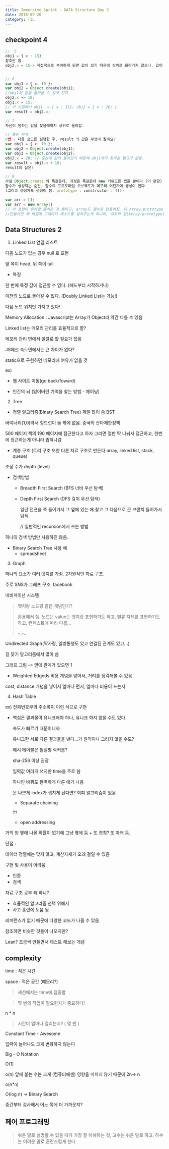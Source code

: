 ```yaml
---
title: Immersive Sprint - DATA Structure Day 2
date: 2018-09-20
category: TIL
---
```


## checkpoint 4

```javascript
//  5
obj1 = { x : 15}
참조만 함.
obj2.x = 15-> 직접적으로 부여하게 되면 값이 있기 때문에 상위로 올라가지 않으나, 값이 없는 경우엔 상위로 올라가면서 값을 찾음.


// 6
var obj1 = { x: 10 };
var obj2 = Object.create(obj1);
//obj1의 값을 불러올 수 있게 된다
obj2.x += 10;
obj1.x = 15;
// 이 시점에서 obj1  = { x : 15}; obj2 = { x : 20; }
var result = obj2.x;

// 7
자신이 원하는 값을 찾을때까지 상위로 올라감.

// 틀린 문제
8번 - 다음 코드를 실행한 후, result 의 값은 무엇이 될까요?
var obj1 = { x: 10 };
var obj2 = Object.create(obj1);
var obj3 = Object.create(obj2);
obj2.x = 20; // 중간에 값이 들어갔기 때문에 obj1까지 찾아갈 필요가 없음.
var result = obj3.x + 10;
result의 답은?

// 9
사실 Object.create 와 똑같은데, 과정은 똑같은데 new 키워드를 썼을 뿐이다.(더 편함)
함수가 생성되는 순간, 함수의 프로토타입 오브젝트가 메모리 어딘가에 생성이 된다.
(그리고 생성자도 생성이 됨. prototype : constructor : f())

var arr = [];
var arr = new Array()
// 이 표현이 위처럼 줄어든 것 뿐이고, array도 함수로 만들어짐. 다 Array.prototype에서 가져와서 쓰는 것.
//만들어진 새 배열에 그때마다 메소드를 넣어주는게 아니라, 부모의 힘(Array.prototype)을 가져와서 쓰기만 한다.

```

## Data Structures 2

1. Linked List 연결 리스트

다음 노드가 없는 경우 null 로 표현

앞 쪽이 head, 뒤 쪽이 tail

- 특징

한 번에 특정 값에 접근할 수 없다. (헤드부터 시작하거나)

이전의 노드로 돌아갈 수 없다. (Doubly Linked List는 가능!)

다음 노드 위치만 가지고 있다!

Memory Allocation : Javascript는 Array가 Object라 약간 다를 수 있음

Linked list는 메모리 관리를 효율적으로 함?

메모리 관리 면에서 일렬로 할 필요가 없음

JS에선 속도면에서는 큰 차이가 없다?

static으로 구현하면 메모리에 여유가 없을 것

ex)

- 웹 사이트 이동(go back/foward)

- 인간의 뇌 (잃어버린 기억을 찾는 방법 - 체이닝)

2. Tree

- 정렬 알고리즘(Binary Search Tree) 제일 많이 씀 BST

바이너리(1,0)라서 칠드런이 둘 밖에 없음. 중국의 산아제한정책

500 페이지 책의 190 페이지에 접근한다고 하자 그러면 절반 딱 나눠서 접근하고, 한번에 접근하는게 아니라 좁혀나감

- 계층 구조 (트리 구조 또한 다른 자료 구조로 만든다 array, linked list, stack, queue)

조상 수가 depth (level)

- 검색방법

  - Breadth First Search (BFS 너비 우선 탐색)

  - Depth First Search (DFS 깊이 우선 탐색)

    일단 던젼을 쭉 들어가서 그 옆에 있는 애 찾고 그 다음으로 큰 브랜치 들어가서 탐색

    // 일반적인 recursion에서 쓰는 방법

하나의 검색 방법만 사용하진 않음.

- Binary Search Tree 사용 예
  - spreadsheet

3. Graph

하나의 요소가 여러 엣지를 가짐. 2차원적인 자료 구조.

주로 SNS가 그래프 구조. facebook

네비게이션 시스템

> 엣지랑 노드랑 같은 개념인가?
>
> 혼용해서 씀. 노드는 value는 엣지랑 표현하기도 하고, 밸류 자체를 표현하기도 하고, 컨텍스트에 따라 다름...
>
> -\_-..

Undirected Graph(짝사랑, 일방통행도 있고 연결된 관계도 있고...)

길 찾기 알고리즘에서 많이 씀

그래프 그림 -> 옆에 관계가 있으면 1

- Weighted Edgeds 비용 개념을 넣어서, 거리를 생각해볼 수 있음

cost, distance 개념을 넣어서 얼마나 먼지, 얼마나 비용이 드는지

4. Hash Table

ex) 전화번호부의 주소록이 이런 식으로 구현

- 핵심은 결과물이 유니크해야 하나, 유니크 하지 않을 수도 있다

  속도가 빠르기 때문이니까

  유니크한 서로 다른 결과물을 낸다...가 원칙이나 그러지 않을 수도?

  헤시 테이블은 찜질방 락커룸?

  sha-256 이상 권장

  입력값 여러개 쓰지만 time을 주로 씀

  하나만 바꿔도 완벽하게 다른 애가 나옴

  운 나쁘게 index가 겹치게 된다면? 회피 알고리즘이 있음

  - Separate chaining

  ??

  - open addressing

거의 양 옆에 나올 확률이 없기에 그냥 옆에 둠 + 또 겹침? 또 아래 둠.

단점 :

데이터 정렬에는 맞지 않고, 계산자체가 오래 걸릴 수 있음

구현 및 사용이 어려움

- 인증
- 검색

자료 구조 공부 왜 하니?

- 효율적인 알고리즘 선택 위해서
- 사고 훈련에 도움 됨

레퍼런스가 없기 때문에 다양한 코드가 나올 수 있음

참조하면 비슷한 것들이 나오지만?

Lean? 조금씩 만들면서 테스트 해보는 개념

## complexity

time : 적은 시간

space : 적은 공간 (메모리?)

> 세션에서는 time에 집중함

> 몇 번의 작업이 필요한지가 중요하다!

n \* n

> 시간이 얼마나 걸리는지? ( 몇 번 )

Constant Time - Awesome

입력이 늘어나도 크게 변화하지 않는다

Big - O Notation

O(1)

o(n) 앞에 붙는 수는 크게 (컴퓨터에겐) 영향을 미치지 않기 때문에 2n-> n

o(n\*n)

O(log n) -> Binary Search

중간부터 검사해서 어느 쪽에 더 가까운지?

## 페어 프로그래밍

> 쉬운 말로 설명할 수 있을 때가 가장 잘 이해하는 것, 고수는 쉬운 말로 하고, 하수는 어려운 말로 혼란스럽게 한다
